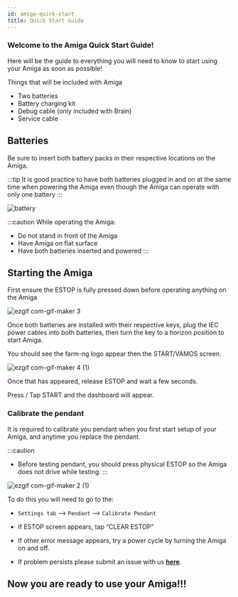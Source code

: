 ```yaml
---
id: amiga-quick-start
title: Quick Start Guide
---
```


### Welcome to the Amiga Quick Start Guide!

Here will be the guide to everything you will need to know to start using your Amiga as soon as possible!


Things that will be included with Amiga
- Two batteries
- Battery charging kit
- Debug cable (only included with Brain)
- Service cable


## Batteries

Be sure to insert both battery packs in their respective locations on the Amiga.

:::tip
It is good practice to have both batteries plugged in and on at the same time when powering the Amiga even though the Amiga can operate with only one battery
:::

![battery](https://user-images.githubusercontent.com/64480560/206290736-59ef9164-9ade-401c-80dc-569e77f088e5.gif)


:::caution
While operating the Amiga:
- Do not stand in front of the Amiga
- Have Amiga on flat surface
- Have both batteries inserted and powered
:::

## Starting the Amiga

First ensure the ESTOP is fully pressed down before operating anything on the Amiga

![ezgif com-gif-maker 3](https://user-images.githubusercontent.com/64480560/206316282-a65726be-9acc-4ef0-8cd4-5410784a2f16.gif)

Once both batteries are installed with their respective keys, plug the IEC power cables into both batteries, then turn the key to a horizon position to start Amiga.

You should see the farm-ng logo appear then the START/VAMOS screen.


![ezgif com-gif-maker 4 (1)](https://user-images.githubusercontent.com/64480560/206318630-931b5086-9cd8-4f8a-9406-afdc34bef28d.gif)


Once that has appeared, release ESTOP and wait a few seconds.

Press / Tap START and the dashboard will appear.

### Calibrate the pendant

It is required to calibrate you pendant when you first start setup of your Amiga, and anytime you replace the pendant.

:::caution
- Before testing pendant, you should press physical ESTOP so the Amiga does not drive while testing.
:::

![ezgif com-gif-maker 2 (1)](https://user-images.githubusercontent.com/64480560/206317768-42edeab6-8fea-4c7d-95ae-a3ff3d9e62f1.gif)


To do this you will need to go to the:
- `Settings tab` --> `Pendant` --> `Calibrate Pendant`

- If ESTOP screen appears, tap “CLEAR ESTOP”
- If other error message appears, try a power cycle by turning the Amiga on and off.
- If problem persists please submit an issue with us [**here**](https://discourse.farm-ng.com/c/support/5).




## Now you are ready to use your Amiga!!!
